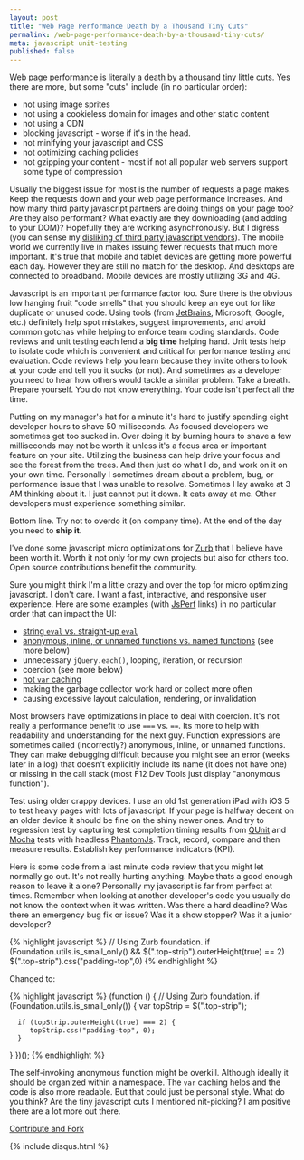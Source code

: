 ```yaml
---
layout: post
title: "Web Page Performance Death by a Thousand Tiny Cuts"
permalink: /web-page-performance-death-by-a-thousand-tiny-cuts/
meta: javascript unit-testing
published: false
---
```

Web page performance is literally a death by a thousand tiny little cuts.  Yes there are more, but some "cuts" include (in no particular order): 

* not using image sprites
* not using a cookieless domain for images and other static content
* not using a CDN 
* blocking javascript - worse if it's in the head.
* not minifying your javascript and CSS  
* not optimizing caching policies
* not gzipping your content - most if not all popular web servers support some type of compression

Usually the biggest issue for most is the number of requests a page makes.  Keep the requests down and your web page performance increases.  And how many third party javascript partners are doing things on your page too?  Are they also performant?  What exactly are they downloading (and adding to your DOM)?  Hopefully they are working asynchronously.  But I digress (you can sense my [disliking of third party javascript vendors](http://metroize.com/preventing-object-modification-in-javascript/)). The mobile world we currently live in makes issuing fewer requests that much more important.  It's true that mobile and tablet devices are getting more powerful each day.  However they are still no match for the desktop.  And desktops are connected to broadband.  Mobile devices are mostly utilizing 3G and 4G.

Javascript is an important performance factor too.  Sure there is the obvious low hanging fruit "code smells" that you should keep an eye out for like duplicate or unused code.  Using tools (from [JetBrains](http://www.jetbrains.com/), Microsoft, Google, etc.) definitely help spot mistakes, suggest improvements, and avoid common gotchas while helping to enforce team coding standards.  Code reviews and unit testing each lend a **big time** helping hand.  Unit tests help to isolate code which is convenient and critical for performance testing and evaluation.  Code reviews help you learn because they invite others to look at your code and tell you it sucks (or not).  And sometimes as a developer you need to hear how others would tackle a similar problem.  Take a breath.  Prepare yourself.  You do not know everything.  Your code isn't perfect all the time.

Putting on my manager's hat for a minute it's hard to justify spending eight developer hours to shave 50 milliseconds.  As focused developers we sometimes get too sucked in.  Over doing it by burning hours to shave a few milliseconds may not be worth it unless it's a focus area or important feature on your site.  Utilizing the business can help drive your focus and see the forest from the trees.  And then just do what I do, and work on it on your own time.  Personally I sometimes dream about a problem, bug, or performance issue that I was unable to resolve.  Sometimes I lay awake at 3 AM thinking about it.  I just cannot put it down.  It eats away at me.  Other developers must experience something similar.

Bottom line.  Try not to overdo it (on company time).  At the end of the day you need to **ship it**.

I've done some javascript micro optimizations for [Zurb](http://foundation.zurb.com/) that I believe have been worth it.  Worth it not only for my own projects but also for others too.  Open source contributions benefit the community.  

Sure you might think I'm a little crazy and over the top for micro optimizing javascript. I don't care.  I want a fast, interactive, and responsive user experience.  Here are some examples (with [JsPerf](https://jsperf.com/) links) in no particular order that can impact the UI:

* [string `eval` vs. straight-up `eval`](http://jsperf.com/eval-string-vs-straight-up)
* [anonymous, inline, or unnamed functions vs. named functions](http://jsperf.com/anonymous-vs-named-functions) (see more below)
* unnecessary `jQuery.each()`, looping, iteration, or recursion
* coercion (see more below)
* [not `var` caching](http://jsperf.com/variable-caching-jquery)
* making the garbage collector work hard or collect more often
* causing excessive layout calculation, rendering, or invalidation

Most browsers have optimizations in place to deal with coercion.  It's not really a performance benefit to use `===` vs. `==`.  Its more to help with readability and understanding for the next guy.  Function expressions are sometimes called (incorrectly?) anonymous, inline, or unnamed functions.  They can make debugging difficult because you might see an error (weeks later in a log) that doesn't explicitly include its name (it does not have one) or missing in the call stack (most F12 Dev Tools just display "anonymous function").

Test using older crappy devices.  I use an old 1st generation iPad with iOS 5 to test heavy pages with lots of javascript.  If your page is halfway decent on an older device it should be fine on the shiny newer ones.  And try to regression test by capturing test completion timing results from [QUnit](http://qunitjs.com/) and [Mocha](http://mochajs.org/) tests with headless [PhantomJs](http://phantomjs.org/).  Track, record, compare and then measure results.  Establish key performance indicators (KPI). 
 
Here is some code from a last minute code review that you might let normally go out.  It's not really hurting anything.  Maybe thats a good enough reason to leave it alone?  Personally my javascript is far from perfect at times.  Remember when looking at another developer's code you usually do not know the context when it was written.  Was there a hard deadline?  Was there an emergency bug fix or issue?  Was it a show stopper?  Was it a junior developer?

{% highlight javascript %}
// Using Zurb foundation.
if (Foundation.utils.is_small_only() && $(".top-strip").outerHeight(true) == 2) 
   $(".top-strip").css("padding-top",0)
{% endhighlight %}

Changed to:

{% highlight javascript %}
(function () {
   // Using Zurb foundation.
   if (Foundation.utils.is_small_only()) {
      var topStrip = $(".top-strip");

      if (topStrip.outerHeight(true) === 2) {
         topStrip.css("padding-top", 0);
      }
   }
})();
{% endhighlight %}

The self-invoking anonymous function might be overkill.  Although ideally it should be organized within a namespace.  The `var` caching helps and the code is also more readable.  But that could just be personal style.  What do you think?  Are the tiny javascript cuts I mentioned nit-picking?  I am positive there are a lot more out there.

<span class="fi-page-edit size-21"></span> <a href="{{ site.post_source_root }}2016-03-16-web-page-performance-death-by-a-thousand-tiny-cuts.markdown" target="_blank">Contribute and Fork</a>

{% include disqus.html %}
